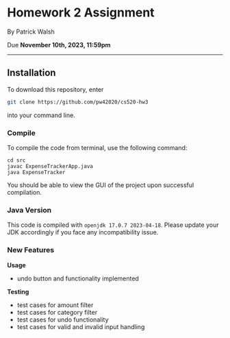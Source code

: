 # Homework 2 Assignment
By Patrick Walsh

Due **November 10th, 2023, 11:59pm**

---

## Installation
To download this repository, enter

```sh
git clone https://github.com/pw42020/cs520-hw3
```

into your command line.

### Compile

To compile the code from terminal, use the following command:
```
cd src
javac ExpenseTrackerApp.java
java ExpenseTracker
```

You should be able to view the GUI of the project upon successful compilation. 

### Java Version
This code is compiled with ```openjdk 17.0.7 2023-04-18```. Please update your JDK accordingly if you face any incompatibility issue.

### New Features

**Usage**

- undo button and functionality implemented

**Testing**

- test cases for amount filter
- test cases for category filter
- test cases for undo functionality
- test cases for valid and invalid input handling
